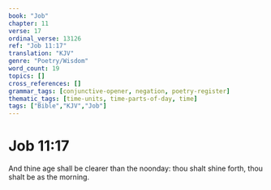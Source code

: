 ```yaml
---
book: "Job"
chapter: 11
verse: 17
ordinal_verse: 13126
ref: "Job 11:17"
translation: "KJV"
genre: "Poetry/Wisdom"
word_count: 19
topics: []
cross_references: []
grammar_tags: [conjunctive-opener, negation, poetry-register]
thematic_tags: [time-units, time-parts-of-day, time]
tags: ["Bible","KJV","Job"]
---
```


# Job 11:17

And thine age shall be clearer than the noonday: thou shalt shine forth, thou shalt be as the morning.
